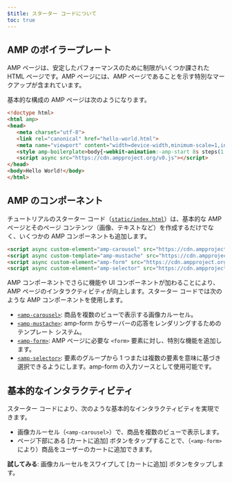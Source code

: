```yaml
---
$title: スターター コードについて
toc: true
---
```




## AMP のボイラープレート
AMP ページは、安定したパフォーマンスのために制限がいくつか課された HTML ページです。AMP ページには、AMP ページであることを示す特別なマークアップが含まれています。

基本的な構成の AMP ページは次のようになります。

```html
<!doctype html>
<html amp>
<head>
   <meta charset="utf-8">
   <link rel="canonical" href="hello-world.html">
   <meta name="viewport" content="width=device-width,minimum-scale=1,initial-scale=1">
   <style amp-boilerplate>body{-webkit-animation:-amp-start 8s steps(1,end) 0s 1 normal both;-moz-animation:-amp-start 8s steps(1,end) 0s 1 normal both;-ms-animation:-amp-start 8s steps(1,end) 0s 1 normal both;animation:-amp-start 8s steps(1,end) 0s 1 normal both}@-webkit-keyframes -amp-start{from{visibility:hidden}to{visibility:visible}}@-moz-keyframes -amp-start{from{visibility:hidden}to{visibility:visible}}@-ms-keyframes -amp-start{from{visibility:hidden}to{visibility:visible}}@-o-keyframes -amp-start{from{visibility:hidden}to{visibility:visible}}@keyframes -amp-start{from{visibility:hidden}to{visibility:visible}}</style><noscript><style amp-boilerplate>body{-webkit-animation:none;-moz-animation:none;-ms-animation:none;animation:none}</style></noscript>
   <script async src="https://cdn.ampproject.org/v0.js"></script>
</head>
<body>Hello World!</body>
</html>
```

## AMP のコンポーネント

チュートリアルのスターター コード（[`static/index.html`](https://github.com/googlecodelabs/advanced-interactivity-in-amp/blob/master/static/index.html)）は、基本的な AMP ページとそのページ コンテンツ（画像、テキストなど）を作成するだけでなく、いくつかの AMP コンポーネントも追加します。

```html
<script async custom-element="amp-carousel" src="https://cdn.ampproject.org/v0/amp-carousel-0.1.js"></script>
<script async custom-template="amp-mustache" src="https://cdn.ampproject.org/v0/amp-mustache-0.1.js"></script>
<script async custom-element="amp-form" src="https://cdn.ampproject.org/v0/amp-form-0.1.js"></script>
<script async custom-element="amp-selector" src="https://cdn.ampproject.org/v0/amp-selector-0.1.js"></script>
```

AMP コンポーネントでさらに機能や UI コンポーネントが加わることにより、AMP ページのインタラクティビティが向上します。スターター コードでは次のような AMP コンポーネントを使用します。

- [`<amp-carousel>`](/ja/docs/reference/components/amp-carousel.html): 商品を複数のビューで表示する画像カルーセル。
- [`<amp-mustache>`](/ja/docs/reference/components/amp-mustache.html): amp-form からサーバーの応答をレンダリングするためのテンプレート システム。
- [`<amp-form>`](/ja/docs/reference/components/amp-form.html): AMP ページに必要な `<form>` 要素に対し、特別な機能を追加します。
- [`<amp-selector>`](/ja/docs/reference/components/amp-form.html): 要素のグループから 1 つまたは複数の要素を意味に基づき選択できるようにします。amp-form の入力ソースとして使用可能です。

## 基本的なインタラクティビティ

スターター コードにより、次のような基本的なインタラクティビティを実現できます。

- 画像カルーセル（`<amp-carousel>`）で、商品を複数のビューで表示します。
- ページ下部にある [カートに追加] ボタンをタップすることで、（`<amp-form>` により）商品をユーザーのカートに追加できます。


**試してみる**: 画像カルーセルをスワイプして [カートに追加] ボタンをタップします。
